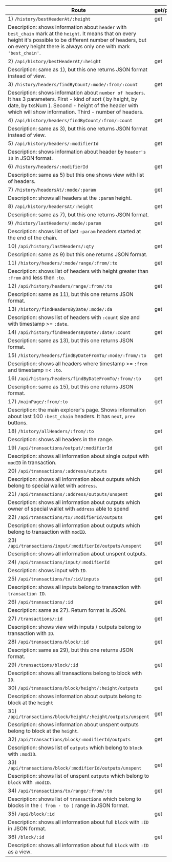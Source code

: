 | Route | get/post |
|-------|----------|
|1) `/history/bestHeaderAt/:height`                           | get  |
| Description: shows information about `header` with `best_chain` mark at the `height`. It means that on every height it's possible to be different number of headers, but on every height there is always only one with mark `'best_chain'`.
|2) `/api/history/bestHeaderAt/:height`                       | get  | 
| Description: same as 1), but this one returns JSON format instead of view.
|3) `/history/headers/findByCount/:mode/:from/:count`         | get  |
| Description: shows information about `number of headers`. It has 3 parameters. First - kind of sort ( by height, by date, by txsNum ). Second - height of the header with which will show information. Third - number of headers. 
|4) `/api/history/headers/findByCount/:from/:count`           | get  |
| Description: same as 3), but this one returns JSON format instead of view.
|5) `/api/history/headers/:modifierId`                        | get  |
| Description: shows information about header by `header's ID` in JSON format.
|6) `/history/headers/:modifierId`                            | get  | 
| Description: same as 5) but this one shows view with list of headers.
|7) `/history/headersAt/:mode/:param`                         | get  |
| Description: shows all headers at the `:param` height.
|8) `/api/history/headersAt/:height`                          | get  |
| Description: same as 7), but this one returns JSON format. 
|9)  `/history/lastHeaders/:mode/:param`                      | get  |
| Description: shows list of last `:param` headers started at the end of the chain.
|10) `/api/history/lastHeaders/:qty`                          | get  |
| Description: same as 9) but this one returns JSON format.
|11) `/history/headers/:mode/range/:from/:to`                 | get  |
| Description: shows list of headers with height greater than `:from` and less then `:to`.
|12) `/api/history/headers/range/:from/:to`                   | get  |
| Description: same as 11), but this one returns JSON format.
|13) `/history/findHeadersByDate/:mode/:da`                   | get  |
| Description: shows list of headers with `:count` size and with timestamp >= `:date`.
|14) `/api/history/findHeadersByDate/:date/:count`            | get  |
| Description: same as 13), but this one returns JSON format.
|15) `/history/headers/findByDateFromTo/:mode/:from/:to`      | get  |
| Description: shows all headers where timestamp >= `:from` and timestamp =< `:to`.
|16) `/api/history/headers/findByDateFromTo/:from/:to`        | get  |
| Description: same as 15), but this one returns JSON format.
|17) `/mainPage/:from/:to`                                    | get  |
| Description: the main explorer's page. Shows information about last 100 `:best_chain` headers. It has `next`, `prev` buttons.
|18) `/history/allHeaders/:from/:to`                          | get  |
| Description: shows all headers in the range.
|19) `/api/transactions/output/:modifierId`                   | get  |
| Description: shows all information about single output with `modID` in transaction.
|20) `/api/transactions/:address/outputs`                     | get  |
| Description: shows all information about outputs which belong to special wallet with `address`.
|21) `/api/transactions/:address/outputs/unspent`             | get  |
| Description: shows all information about outputs which owner of special wallet with `address` able to spend
|22) `/api/transactions/tx/:modifierId/outputs`               | get  |
| Description: shows all information about outputs which belong to transaction with `modID`.
|23) `/api/transactions/input/:modifierId/outputs/unspent`    | get  |
| Description: shows all information about unspent outputs.
|24) `/api/transactions/input/:modifierId`                    | get  |
| Description: shows input with `ID`.
|25) `/api/transactions/tx/:id/inputs`                        | get  |
| Description: shows all inputs belong to transaction with `transaction ID`.
|26) `/api/transactions/:id`                                  | get  |
| Description: same as 27). Return format is JSON.
|27) `/transactions/:id`                                      | get  |
| Description: shows view with inputs / outputs belong to transaction with `ID`.
|28) `/api/transactions/block/:id`                            | get  |
| Description: same as 29), but this one returns JSON format.
|29) `/transactions/block/:id`                                | get  |
| Description: shows all transactions belong to block with `ID`.
|30) `/api/transactions/block/height/:height/outputs`         | get  |
| Description: shows information about outputs belong to block at the `height`
|31) `/api/transactions/block/height/:height/outputs/unspent` | get  |
| Description: shows information about unspent outputs belong to block at the `height`.
|32) `/api/transactions/block/:modifierId/outputs`            | get  |
| Description: shows list of `outputs` which belong to `block` with `:modID`.
|33) `/api/transactions/block/:modifierId/outputs/unspent`    | get  |
| Description: shows list of unspent `outputs` which belong to `block` with `:modID`.
|34) `/api/transactions/tx/range/:from/:to`                   | get  |
| Description: shows list of `transactions` which belong to blocks in the `( from - to )` range in JSON format.
|35) `/api/block/:id`                                         | get  |
| Description: shows all information about full `block` with `:ID` in JSON format.
|36) `/block/:id`                                             | get  |
| Description: shows all information about full `block` with `:ID` as a view.